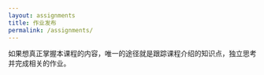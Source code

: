 ```yaml
---
layout: assignments
title: 作业发布
permalink: /assignments/
---
```


如果想真正掌握本课程的内容，唯一的途径就是跟踪课程介绍的知识点，独立思考并完成相关的作业。

